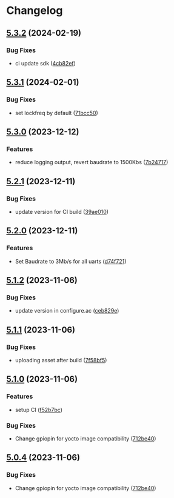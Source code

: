 # Changelog

## [5.3.2](https://github.com/hestiia-engineering/cgminer-hestiia-edition/compare/v5.3.1...v5.3.2) (2024-02-19)


### Bug Fixes

* ci update sdk ([4cb82ef](https://github.com/hestiia-engineering/cgminer-hestiia-edition/commit/4cb82ef014ec751d758386de2e28f0abec2c83d2))

## [5.3.1](https://github.com/hestiia-engineering/cgminer-hestiia-edition/compare/v5.3.0...v5.3.1) (2024-02-01)


### Bug Fixes

* set lockfreq by default ([71bcc50](https://github.com/hestiia-engineering/cgminer-hestiia-edition/commit/71bcc503a811606883c1bdfa2723cabd537555c6))

## [5.3.0](https://github.com/hestiia-engineering/cgminer-hestiia-edition/compare/v5.2.1...v5.3.0) (2023-12-12)


### Features

* reduce logging output, revert baudrate to 1500Kbs ([7b24717](https://github.com/hestiia-engineering/cgminer-hestiia-edition/commit/7b24717afe9482db6f4b479f3e93c73e7bbc5f84))

## [5.2.1](https://github.com/hestiia-engineering/cgminer-hestiia-edition/compare/v5.2.0...v5.2.1) (2023-12-11)


### Bug Fixes

* update version for CI build ([39ae010](https://github.com/hestiia-engineering/cgminer-hestiia-edition/commit/39ae0105cd7cf10e879b8dba781d8ef835aff1a7))

## [5.2.0](https://github.com/hestiia-engineering/cgminer-hestiia-edition/compare/v5.1.2...v5.2.0) (2023-12-11)


### Features

* Set Baudrate to 3Mb/s for all uarts ([d74f721](https://github.com/hestiia-engineering/cgminer-hestiia-edition/commit/d74f7219330cc03bdfe38bc395909416a8259c0a))

## [5.1.2](https://github.com/hestiia-engineering/cgminer-hestiia-edition/compare/v5.1.1...v5.1.2) (2023-11-06)


### Bug Fixes

* update version in configure.ac ([ceb829e](https://github.com/hestiia-engineering/cgminer-hestiia-edition/commit/ceb829ee1b74c914d57afddf483a4a60dc2c82fb))

## [5.1.1](https://github.com/hestiia-engineering/cgminer-hestiia-edition/compare/v5.1.0...v5.1.1) (2023-11-06)


### Bug Fixes

* uploading asset after build ([7f58bf5](https://github.com/hestiia-engineering/cgminer-hestiia-edition/commit/7f58bf5c0255824f9859d0e44129c7c4d79faad7))

## [5.1.0](https://github.com/hestiia-engineering/cgminer-hestiia-edition/compare/v5.0.4...v5.1.0) (2023-11-06)


### Features

* setup CI ([f52b7bc](https://github.com/hestiia-engineering/cgminer-hestiia-edition/commit/f52b7bcb61acdbefcb9c091a6d4022239311ce54))


### Bug Fixes

* Change gpiopin for yocto image compatibility ([712be40](https://github.com/hestiia-engineering/cgminer-hestiia-edition/commit/712be408ca105f5ac00ce0772df81ec8b245ccd2))

## [5.0.4](https://github.com/hestiia-engineering/cgminer-hestiia-edition/compare/v5.0.3...v5.0.4) (2023-11-06)


### Bug Fixes

* Change gpiopin for yocto image compatibility ([712be40](https://github.com/hestiia-engineering/cgminer-hestiia-edition/commit/712be408ca105f5ac00ce0772df81ec8b245ccd2))
